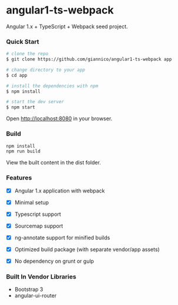 # angular1-ts-webpack

Angular 1.x + TypeScript + Webpack seed project.


### Quick Start

```sh
# clone the repo
$ git clone https://github.com/giannico/angular1-ts-webpack app

# change directory to your app
$ cd app

# install the dependencies with npm
$ npm install

# start the dev server
$ npm start
```

Open [http://localhost:8080](http://localhost:8080) in your browser.


### Build

```sh
npm install
npm run build
```

View the built content in the dist folder.

### Features

- [x] Angular 1.x application with webpack
- [x] Minimal setup
- [x] Typescript support
- [x] Sourcemap support
- [x] ng-annotate support for minified builds
- [x] Optimized build package (with separate vendor/app assets)
- [x] No dependency on grunt or gulp


### Built In Vendor Libraries
- Bootstrap 3
- angular-ui-router